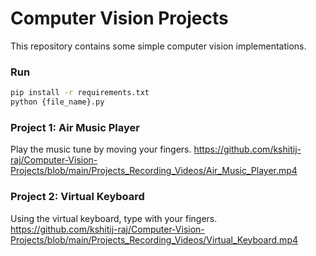 
# Computer Vision Projects

This repository contains some simple computer vision implementations.

### Run

```bash
pip install -r requirements.txt
python {file_name}.py
```  

### Project 1: Air Music Player 
Play the music tune by moving your fingers.
https://github.com/kshitij-raj/Computer-Vision-Projects/blob/main/Projects_Recording_Videos/Air_Music_Player.mp4

### Project 2: Virtual Keyboard
Using the virtual keyboard, type with your fingers.
https://github.com/kshitij-raj/Computer-Vision-Projects/blob/main/Projects_Recording_Videos/Virtual_Keyboard.mp4

